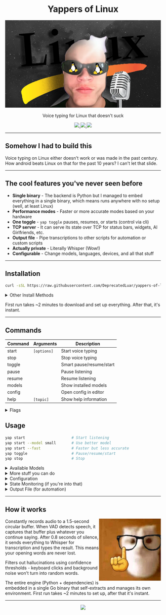 <H1 align="center">
  Yappers of Linux
</H1>

<p align="center">
  <img src="other/assets/yappers-of-linux-banner.png"/>
</p>

<p align="center">Voice typing for Linux that doesn't suck</p>

<p align="center">
  <a href="https://github.com/DeprecatedLuar/yappers-of-linux/stargazers">
    <img src="https://img.shields.io/github/stars/DeprecatedLuar/yappers-of-linux?style=for-the-badge&logo=github&color=1f6feb&logoColor=white&labelColor=black"/>
  </a>
  <a href="https://github.com/DeprecatedLuar/yappers-of-linux/releases">
    <img src="https://img.shields.io/github/v/release/DeprecatedLuar/yappers-of-linux?style=for-the-badge&logo=go&color=00ADD8&logoColor=white&labelColor=black"/>
  </a>
  <a href="https://github.com/DeprecatedLuar/yappers-of-linux/blob/main/LICENSE">
    <img src="https://img.shields.io/github/license/DeprecatedLuar/yappers-of-linux?style=for-the-badge&color=green&labelColor=black"/>
  </a>
</p>

---

## Somehow I had to build this

Voice typing on Linux either doesn't work or was made in the past century. How android beats Linux on that for the past 10 years? I can't let that slide.

---

## The cool features you've never seen before

- **Single binary** - The backend is Python but I managed to embed everything in a single binary, which means runs anywhere with no setup (well, at least Linux)
- **Performance modes** - Faster or more accurate modes based on your hardware
- **One toggle** - `yap toggle` pauses, resumes, or starts (control via cli)
- **TCP server** - It can serve its state over TCP for status bars, widgets, AI Girlfriends, etc.
- **Output file** - Pipe transcriptions to other scripts for automation or custom scripts
- **Actually private** - Literally Whisper (Wow!)
- **Configurable** - Change models, languages, devices, and all that stuff

---

## Installation

```bash
curl -sSL https://raw.githubusercontent.com/DeprecatedLuar/yappers-of-linux/main/install.sh | bash
```

<details>
<summary>Other Install Methods</summary>

<br>

**Manual Install**
```bash
# Download binary from releases
wget https://github.com/DeprecatedLuar/yappers-of-linux/releases/latest/download/yap
chmod +x yap
sudo mv yap /usr/local/bin/
yap start  # Auto-installs everything
```

**Build From Source**
```bash
git clone https://github.com/DeprecatedLuar/yappers-of-linux.git
cd yappers-of-linux
go build -o yap cmd/main.go
./yap start
```

**System Requirements**:
- `python3` (3.10+)
- `portaudio19-dev` (for mic access)
- `ydotool` + `ydotoold` (Wayland) OR `xdotool` (X11)

</details>

First run takes ~2 minutes to download and set up everything. After that, it's instant.

---

## Commands

| Command | Arguments         | Description                                      |
|---------|-------------------|--------------------------------------------------|
| start   | `[options]`       | Start voice typing                               |
| stop    |                   | Stop voice typing                                |
| toggle  |                   | Smart pause/resume/start                         |
| pause   |                   | Pause listening                                  |
| resume  |                   | Resume listening                                 |
| models  |                   | Show installed models                            |
| config  |                   | Open config in editor                            |
| help    | `[topic]`         | Show help information                            |

<details>
<summary>Flags</summary>

<br>

| Flag                  | Description                                      |
|-----------------------|--------------------------------------------------|
| `--model MODEL`       | Choose model (tiny/base/small/medium/large)      |
| `--device DEVICE`     | Use cpu or cuda                                  |
| `--language LANG`     | Set language (en/es/fr/etc)                      |
| `--tcp [PORT]`        | Enable TCP server (default: 12322)               |
| `--fast`              | Fast mode (int8, less accurate)                  |
| `--no-typing`         | Print to terminal only, don't type               |

</details>

## Usage

```bash
yap start                     # Start listening
yap start --model small       # Use better model
yap start --fast              # Faster but less accurate
yap toggle                    # Pause/resume/start
yap stop                      # Stop
```

<details>
<summary>Available Models</summary>

<br>

Models auto-download on first use:

| Model  | Size   | Speed      | Accuracy |
|--------|--------|------------|----------|
| tiny   | ~75MB  | Fastest    | Basic    |
| base   | ~150MB | Fast       | Good     |
| small  | ~500MB | Balanced   | Better   |
| medium | ~1.5GB | Slow       | Great    |
| large  | ~3GB   | Slowest    | Best     |

</details>

<details>
<summary>More stuff you can do</summary>

<br>

```bash
yap start --device cuda       # Use GPU instead
yap start --language es       # Spanish (or any other language)
yap start --tcp               # Enable state server on port 12322
yap start --no-typing         # Just prints to terminal, doesn't type
yap models                    # See what models you have
yap config                    # Open config in your editor
```

</details>

<details>
<summary>Configuration</summary>

<br>

Config file lives at `~/.config/yappers-of-linux/config.toml` and gets created on first run.

```toml
notifications = "start,urgent"   # When to notify you
model = "tiny"                   # Which model to use
device = "cpu"                   # cpu or cuda
language = "en"                  # What language you're speaking
fast_mode = false                # Trade accuracy for speed
enable_typing = true             # Type into active window
output_file = false              # Write to output.txt for piping/automation
```

Run `yap help config` if you want all the details.

</details>


<details>
<summary>State Monitoring (if you're into that)</summary>

<br>

Want to plug this into your status bar or a desktop widget?

```bash
yap start --tcp        # Starts on port 12322
nc 127.0.0.1 12322     # Test it out
```

Spits out JSON with the current state. Inspired by [Kanata's TCP port](https://github.com/jtroo/kanata).

</details>

<details>
<summary>Output File (for automation)</summary>

<br>

Enable `output_file = true` in config to write transcriptions to `~/.config/yappers-of-linux/output.txt`.

**How it works**:
- File is ephemeral - deleted on each `yap start` (fresh session)
- Each transcription appends a new line
- Silent operation (no terminal output)

**Use cases**:
```bash
# Pipe to another script
tail -f ~/.config/yappers-of-linux/output.txt | your-script.sh

# Process with jq/awk/whatever
cat ~/.config/yappers-of-linux/output.txt | process-commands

# Voice-controlled automation
while read line; do handle_command "$line"; done < output.txt
```

</details>

---

## How it works

<img src="other/assets/ermactually.jpeg" alt="Actually..." align="right" width="200"/>

Constantly records audio to a 1.5-second circular buffer. When VAD detects speech, it captures that buffer plus whatever you continue saying. After 0.8 seconds of silence, it sends everything to Whisper for transcription and types the result. This means your opening words are never lost.

Filters out hallucinations using confidence thresholds - keyboard clicks and background noise won't turn into random words.

The entire engine (Python + dependencies) is embedded in a single Go binary that self-extracts and manages its own environment. First run takes ~2 minutes to set up, after that it's instant.

---

<p align="center">
  <a href="https://github.com/DeprecatedLuar/yappers-of-linux/issues">
    <img src="https://img.shields.io/badge/Found%20a%20bug%3F-Report%20it!-red?style=for-the-badge&logo=github&logoColor=white&labelColor=black"/>
  </a>
</p>
